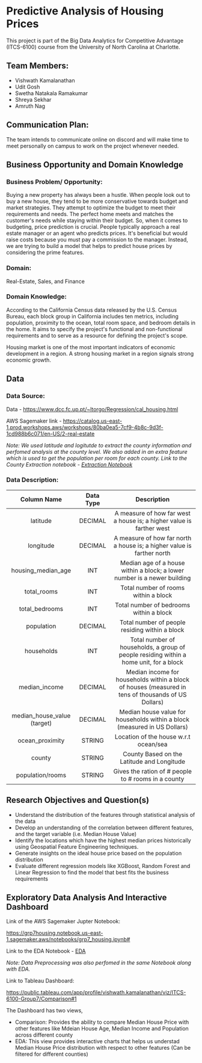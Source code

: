 # Predictive Analysis of Housing Prices 

This project is part of the Big Data Analytics for Competitive Advantage (ITCS-6100) course from the University of North Carolina at Charlotte.

## Team Members:
- Vishwath Kamalanathan
- Udit Gosh
- Swetha Natakala Ramakumar
- Shreya Sekhar
- Amruth Nag

## Communication Plan:
The team intends to communicate online on discord and will make time to meet personally on campus to work on the project whenever needed. 

## Business Opportunity and Domain Knowledge

### Business Problem/ Opportunity:

Buying a new property has always been a hustle. When people look out to buy a new house, they tend to be more conservative towards budget and market strategies. They attempt to optimize the budget to meet their requirements and needs. The perfect home meets and matches the customer's needs while staying within their budget. So, when it comes to budgeting, price prediction is crucial. People typically approach a real estate manager or an agent who predicts prices. It's beneficial but would raise costs because you must pay a commission to the manager. Instead, we are trying to build a model that helps to predict house prices by considering the prime features.

### Domain: 

Real-Estate, Sales, and Finance


### Domain Knowledge:

According to the California Census data released by the U.S. Census Bureau, each block group in California includes ten metrics, including population, proximity to the ocean, total room space, and bedroom details in the home. It aims to specify the project's functional and non-functional requirements and to serve as a resource for defining the project's scope.

Housing market is one of the most important indicators of economic development in a region. A strong housing market in a region signals strong economic growth. 


## Data

### Data Source:

Data - <https://www.dcc.fc.up.pt/~ltorgo/Regression/cal_housing.html>

AWS Sagemaker link - <https://catalog.us-east-1.prod.workshops.aws/workshops/80ba0ea5-7cf9-4b8c-9d3f-1cd988b6c071/en-US/2-real-estate>

<i>Note: We used latitude and logitutde to extract the county information and perfomed analysis at the county level. We also added in an extra feature which is used to get the population per room for each county. Link to the County Extraction notebook - [Extraction Notebook](Jupyter-Notebooks/County_extraction.ipynb)</i>

### Data Description:

|         Column Name         | Data Type |                                             Description                                             |
|:---------------------------:|:---------:|:---------------------------------------------------------------------------------------------------:|
| latitude                    | DECIMAL   | A measure of how far west a house is; a higher value is farther west                                |
| longitude                   | DECIMAL   | A measure of how far north a house is; a higher value is farther north                              |
| housing_median_age          | INT       | Median age of a house within a block; a lower number is a newer building                            |
| total_rooms                 | INT       | Total number of rooms within a block                                                                |
| total_bedrooms              | INT       | Total number of bedrooms within a block                                                             |
| population                  | DECIMAL   | Total number of people residing within a block                                                      |
| households                  | INT       | Total number of households, a group of people residing within a home unit, for a block              |
| median_income               | DECIMAL   | Median income for households within a block of houses (measured in tens of thousands of US Dollars) |
| median_house_value (target) | DECIMAL   | Median house value for households within a block (measured in US Dollars)                           |
| ocean_proximity             | STRING    | Location of the house w.r.t ocean/sea                                                                   |
| county                      | STRING    | County Based on the Latitude and Longitude                                                                |
| population/rooms                      | STRING    | Gives the ration of # people to # rooms in a county                                                 |


## Research Objectives and Question(s)

- Understand the distribution of the features through statistical analysis of the data
- Develop an understanding of the correlation between different features, and the target variable (i.e. Median House Value)
- Identify the locations which have the highest median prices historically using Geospatial Feature Engineering techniques.
- Generate insights on the ideal house price based on the population distribution
- Evaluate different regression models like XGBoost, Random Forest and Linear Regression to find the model that best fits the business requirements

## Exploratory Data Analysis And Interactive Dashboard

Link of the AWS Sagemaker Jupter Notebook:

https://grp7housing.notebook.us-east-1.sagemaker.aws/notebooks/grp7_housing.ipynb#

Link to the EDA Notebook - [EDA](Jupyter-Notebooks/grp7_housing.ipynb)

<i>Note: Data Preprocessing was also perfomed in the same Notebook along with EDA.</i>

Link to Tableau Dashboard:

https://public.tableau.com/app/profile/vishwath.kamalanathan/viz/ITCS-6100-Group7/Comparison#1

The Dashboard has two views, 
- Comparison: Provides the ability to compare Median House Price with other features like Mdeian House Age, Median Income and Population across different county
- EDA: This view provides interactive charts that helps us understad Median House Price distribution with respect to other features (Can be filtered for different counties) 








